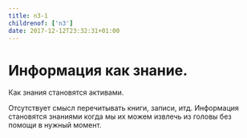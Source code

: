 ```yaml
---
title: n3-1
childrenof: ['n3']
date: 2017-12-12T23:32:31+01:00
---
```


# Информация как знание.

Как знания становятся активами.

Отсутствует смысл перечитывать книги, записи, итд. Информация становятся
знаниями когда мы их можем извлечь из головы без помощи в нужный момент.

